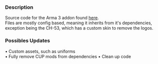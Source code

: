 <h3>Description</h3>
Source code for the Arma 3 addon found <a href="https://steamcommunity.com/sharedfiles/filedetails/?id=3096689766">here</a>.<br/>
Files are mostly config based, meaning it inherits from it's dependencies, exception being the CH-53, which has a custom skin to remove the logos.

<h3>Possibles Updates</h3>
• Custom assets, such as uniforms<br/>
• Fully remove CUP mods from dependencies
• Clean up code
